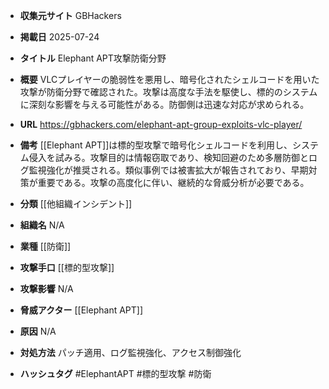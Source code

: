 - **収集元サイト**
GBHackers

- **掲載日**
2025-07-24

- **タイトル**
Elephant APT攻撃防衛分野

- **概要**
VLCプレイヤーの脆弱性を悪用し、暗号化されたシェルコードを用いた攻撃が防衛分野で確認された。攻撃は高度な手法を駆使し、標的のシステムに深刻な影響を与える可能性がある。防御側は迅速な対応が求められる。

- **URL**
https://gbhackers.com/elephant-apt-group-exploits-vlc-player/

- **備考**
[[Elephant APT]]は標的型攻撃で暗号化シェルコードを利用し、システム侵入を試みる。攻撃目的は情報窃取であり、検知回避のため多層防御とログ監視強化が推奨される。類似事例では被害拡大が報告されており、早期対策が重要である。攻撃の高度化に伴い、継続的な脅威分析が必要である。

- **分類**
[[他組織インシデント]]

- **組織名**
N/A

- **業種**
[[防衛]]

- **攻撃手口**
[[標的型攻撃]]

- **攻撃影響**
N/A

- **脅威アクター**
[[Elephant APT]]

- **原因**
N/A

- **対処方法**
パッチ適用、ログ監視強化、アクセス制御強化

- **ハッシュタグ**
#ElephantAPT #標的型攻撃 #防衛
